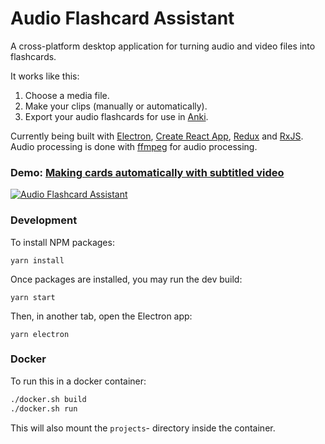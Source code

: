 # Audio Flashcard Assistant

A cross-platform desktop application for turning audio and video files into flashcards.

It works like this:

1. Choose a media file.
2. Make your clips (manually or automatically).
3. Export your audio flashcards for use in [Anki](https://apps.ankiweb.net/).

Currently being built with [Electron](https://electronjs.org), [Create React App](https://github.com/facebookincubator/create-react-app), [Redux](https://redux.js.org/) and [RxJS](https://rxjs-dev.firebaseapp.com/). Audio processing is done with [ffmpeg](https://ffmpeg.org/) for audio processing.

### Demo: [Making cards automatically with subtitled video](https://www.youtube.com/watch?v=kFEfS8dyKQ8)
[![Audio Flashcard Assistant](img/screenshot_190604.png)](https://www.youtube.com/watch?v=kFEfS8dyKQ8)


### Development

To install NPM packages:

```
yarn install
```

Once packages are installed, you may run the dev build:

```
yarn start
```


Then, in another tab, open the Electron app:

```
yarn electron
```
### Docker

To run this in a docker container:

```bash
./docker.sh build
./docker.sh run
```

This will also mount the `projects`- directory inside the container.
